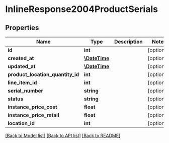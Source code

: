 # InlineResponse2004ProductSerials

## Properties
Name | Type | Description | Notes
------------ | ------------- | ------------- | -------------
**id** | **int** |  | [optional] 
**created_at** | [**\DateTime**](\DateTime.md) |  | [optional] 
**updated_at** | [**\DateTime**](\DateTime.md) |  | [optional] 
**product_location_quantity_id** | **int** |  | [optional] 
**line_item_id** | **int** |  | [optional] 
**serial_number** | **string** |  | [optional] 
**status** | **string** |  | [optional] 
**instance_price_cost** | **float** |  | [optional] 
**instance_price_retail** | **float** |  | [optional] 
**location_id** | **int** |  | [optional] 

[[Back to Model list]](../../README.md#documentation-for-models) [[Back to API list]](../../README.md#documentation-for-api-endpoints) [[Back to README]](../../README.md)


